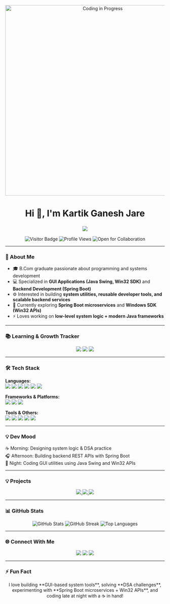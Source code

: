 <!-- GIF Banner -->
<p align="center">
  <img src="https://c.tenor.com/L5Y7ed7bZrIAAAAC/coding.gif" alt="Coding in Progress" width="600"/>
</p>

<h1 align="center">Hi 👋, I'm Kartik Ganesh Jare</h1>

<h3 align="center">
  <img src="https://readme-typing-svg.herokuapp.com?font=Fira+Code&size=25&duration=4000&pause=500&color=00FFDD&center=true&vCenter=true&width=900&lines=B.Com+Graduate+%7C+Software+Developer;GUI+%26+System+Development+%7C+Java+%7C+Spring+Boot;Windows+SDK+%7C+Java+Swing+%7C+Full-Stack+Projects;Building+Scalable+%26+Impactful+Software" />
</h3>

<p align="center">
  <img src="https://visitor-badge.laobi.icu/badge?page_id=KartikJare" alt="Visitor Badge"/>
  <img src="https://komarev.com/ghpvc/?username=KartikJare&color=blue" alt="Profile Views"/>
  <img src="https://img.shields.io/badge/Open%20for-Collaboration-brightgreen" alt="Open for Collaboration"/>
</p>

---

### 🚀 About Me
- 🎓 B.Com graduate passionate about programming and systems development  
- 💻 Specialized in **GUI Applications (Java Swing, Win32 SDK)** and **Backend Development (Spring Boot)**  
- ⚙️ Interested in building **system utilities, reusable developer tools, and scalable backend services**  
- 🌱 Currently exploring **Spring Boot microservices** and **Windows SDK (Win32 APIs)**  
- ⚡ Loves working on **low-level system logic + modern Java frameworks**

---

### 📚 Learning & Growth Tracker
<p align="center">
  <img src="https://img.shields.io/badge/Currently%20Learning-Spring%20Boot-blueviolet" />
  <img src="https://img.shields.io/badge/Currently%20Learning-Windows%20SDK%20Win32-green" />
  <img src="https://img.shields.io/badge/Currently%20Learning-Advanced%20Java%20Swing-orange" />
</p>

---

### 🛠 Tech Stack

**Languages:**  
<img src="https://img.shields.io/badge/C-00599C?style=flat&logo=c&logoColor=white" />
<img src="https://img.shields.io/badge/C++-00599C?style=flat&logo=c%2B%2B&logoColor=white" />
<img src="https://img.shields.io/badge/C%23-239120?style=flat&logo=c-sharp&logoColor=white" />
<img src="https://img.shields.io/badge/Java-ED8B00?style=flat&logo=java&logoColor=white" />
<img src="https://img.shields.io/badge/Python-3776AB?style=flat&logo=python&logoColor=white" />
<img src="https://img.shields.io/badge/JavaScript-F7DF1E?style=flat&logo=javascript&logoColor=black" />

**Frameworks & Platforms:**  
<img src="https://img.shields.io/badge/Spring%20Boot-6DB33F?style=flat&logo=spring&logoColor=white" />
<img src="https://img.shields.io/badge/Windows%20SDK%20(Win32)-0078D6?style=flat&logo=windows&logoColor=white" />
<img src="https://img.shields.io/badge/Java%20Swing-5382A1?style=flat&logo=java&logoColor=white" />

**Tools & Others:**  
<img src="https://img.shields.io/badge/Visual%20Studio-5C2D91?style=flat&logo=visual-studio&logoColor=white" />
<img src="https://img.shields.io/badge/VS%20Code-007ACC?style=flat&logo=visual-studio-code&logoColor=white" />
<img src="https://img.shields.io/badge/IntelliJ%20IDEA-000000?style=flat&logo=intellij-idea&logoColor=white" />
<img src="https://img.shields.io/badge/Git-F05032?style=flat&logo=git&logoColor=white" />
<img src="https://img.shields.io/badge/GitHub-181717?style=flat&logo=github&logoColor=white" />

---

### 💡 Dev Mood
☕ Morning: Designing system logic & DSA practice  
🎧 Afternoon: Building backend REST APIs with Spring Boot  
🌙 Night: Coding GUI utilities using Java Swing and Win32 APIs  

---

### 💡 Projects
<p align="center">
  <a href="https://github.com/KartikJare/StudyTracker">
    <img src="https://github-readme-stats.vercel.app/api/pin/?username=KartikJare&repo=StudyTracker&theme=radical" />
  </a>
  <a href="https://github.com/KartikJare/MarvellousPackerX">
    <img src="https://github-readme-stats.vercel.app/api/pin/?username=KartikJare&repo=MarvellousPackerX&theme=radical" />
  </a>
  <a href="https://github.com/KartikJare/SystemToolsSuite">
    <img src="https://github-readme-stats.vercel.app/api/pin/?username=KartikJare&repo=SystemToolsSuite&theme=radical" />
  </a>
</p>

---

### 📊 GitHub Stats
<p align="center">
  <img src="https://github-readme-stats.vercel.app/api?username=KartikJare&show_icons=true&theme=radical" alt="GitHub Stats"/>
  <img src="https://github-readme-streak-stats.herokuapp.com/?user=KartikJare&theme=radical" alt="GitHub Streak"/>
  <img src="https://github-readme-stats.vercel.app/api/top-langs/?username=KartikJare&layout=compact&theme=radical" alt="Top Languages"/>
</p>

---

### 🌐 Connect With Me
<p align="center">
  <a href="https://www.linkedin.com/in/kartik-jare-882a90340/"><img src="https://img.shields.io/badge/-LinkedIn-blue?style=flat&logo=linkedin"/></a>
  <a href="https://github.com/KartikJare"><img src="https://img.shields.io/badge/-GitHub-black?style=flat&logo=github"/></a>
  <a href="mailto:your-kartikgjare.gmail.com"><img src="https://img.shields.io/badge/-Email-red?style=flat&logo=gmail&logoColor=white"/></a>
</p>

---

### ⚡ Fun Fact
<p align="center">
  I love building **GUI-based system tools**, solving **DSA challenges**, experimenting with **Spring Boot microservices + Win32 APIs**, and coding late at night with a ☕ in hand!
</p>
